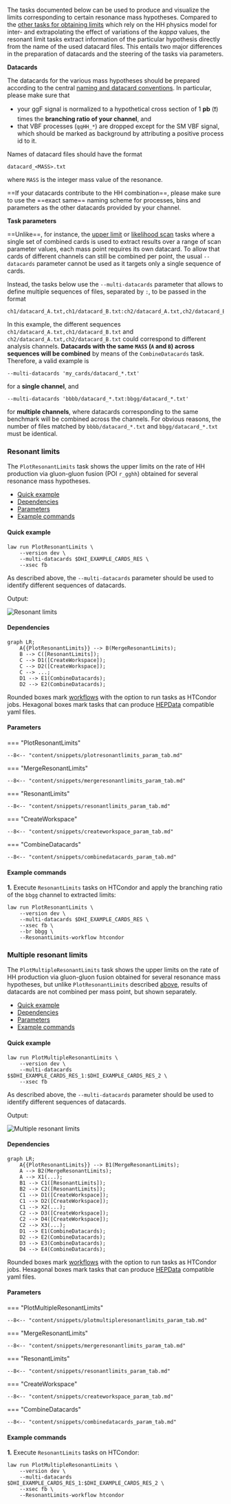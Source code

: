 The tasks documented below can be used to produce and visualize the limits corresponding to certain resonance mass hypotheses.
Compared to the [other tasks for obtaining limits](limits.md) which rely on the HH physics model for inter- and extrapolating the effect of variations of the *kappa* values, the resonant limit tasks extract information of the particular hypothesis directly from the name of the used datacard files.
This entails two major differences in the preparation of datacards and the steering of the tasks via parameters.

**Datacards**

The datacards for the various mass hypotheses should be prepared according to the central [naming and datacard conventions](https://gitlab.cern.ch/hh/naming-conventions#hh-signals-for-resonant-results).
In particular, please make sure that

- your ggF signal is normalized to a hypothetical cross section of 1 **pb** (❗️) times the **branching ratio of your channel**, and
- that VBF processes (`qqHH_*`) are dropped except for the SM VBF signal, which should be marked as background by attributing a positive process id to it.

Names of datacard files should have the format

```
datacard_<MASS>.txt
```

where `MASS` is the integer mass value of the resonance.

==If your datacards contribute to the HH combination==, please make sure to use the ==exact same== naming scheme for processes, bins and parameters as the other datacards provided by your channel.

**Task parameters**

==Unlike==, for instance, the [upper limit](limits.md#limit-on-poi-vs-scan-parameter) or [likelihood scan](likelihood.md#single-likelihood-profiles) tasks where a single set of combined cards is used to extract results over a range of scan parameter values, each mass point requires its own datacard.
To allow that cards of different channels can still be combined per point, the usual `--datacards` parameter cannot be used as it targets only a single sequence of cards.

Instead, the tasks below use the `--multi-datacards` parameter that allows to define multiple sequences of files, separated by `:`, to be passed in the format

```
ch1/datacard_A.txt,ch1/datacard_B.txt:ch2/datacard_A.txt,ch2/datacard_B.txt:...
```

In this example, the different sequences `ch1/datacard_A.txt,ch1/datacard_B.txt` and `ch2/datacard_A.txt,ch2/datacard_B.txt` could correspond to different analysis channels.
**Datacards with the same `MASS` (`A` and `B`) across sequences will be combined** by means of the `CombineDatacards` task.
Therefore, a valid example is

```shell
--multi-datacards 'my_cards/datacard_*.txt'
```

for a **single channel**, and

```shell
--multi-datacards 'bbbb/datacard_*.txt:bbgg/datacard_*.txt'
```

for **multiple channels**, where datacards corresponding to the same benchmark will be combined across the channels.
For obvious reasons, the number of files matched by `bbbb/datacard_*.txt` and `bbgg/datacard_*.txt` must be identical.


### Resonant limits

The `PlotResonantLimits` task shows the upper limits on the rate of HH production via gluon-gluon fusion (POI `r_gghh`) obtained for several resonance mass hypotheses.

- [Quick example](#quick-example)
- [Dependencies](#dependencies)
- [Parameters](#parameters)
- [Example commands](#example-commands)


#### Quick example

```shell
law run PlotResonantLimits \
    --version dev \
    --multi-datacards $DHI_EXAMPLE_CARDS_RES \
    --xsec fb
```

As described above, the `--multi-datacards` parameter should be used to identify different sequences of datacards.

Output:

![Resonant limits](../images/limits__res.png)


#### Dependencies

```mermaid
graph LR;
    A{{PlotResonantLimits}} --> B(MergeResonantLimits);
    B --> C([ResonantLimits]);
    C --> D1([CreateWorkspace]);
    C --> D2([CreateWorkspace]);
    C --> ...;
    D1 --> E1(CombineDatacards);
    D2 --> E2(CombineDatacards);
```

Rounded boxes mark [workflows](practices.md#workflows) with the option to run tasks as HTCondor jobs.
Hexagonal boxes mark tasks that can produce [HEPData](https://hepdata-submission.readthedocs.io/en/latest/) compatible yaml files.


#### Parameters

=== "PlotResonantLimits"

    --8<-- "content/snippets/plotresonantlimits_param_tab.md"

=== "MergeResonantLimits"

    --8<-- "content/snippets/mergeresonantlimits_param_tab.md"

=== "ResonantLimits"

    --8<-- "content/snippets/resonantlimits_param_tab.md"

=== "CreateWorkspace"

    --8<-- "content/snippets/createworkspace_param_tab.md"

=== "CombineDatacards"

    --8<-- "content/snippets/combinedatacards_param_tab.md"


#### Example commands

**1.** Execute `ResonantLimits` tasks on HTCondor and apply the branching ratio of the `bbgg` channel to extracted limits:

```shell hl_lines="5-6"
law run PlotResonantLimits \
    --version dev \
    --multi-datacards $DHI_EXAMPLE_CARDS_RES \
    --xsec fb \
    --br bbgg \
    --ResonantLimits-workflow htcondor
```


### Multiple resonant limits

The `PlotMultipleResonantLimits` task shows the upper limits on the rate of HH production via gluon-gluon fusion obtained for several resonance mass hypotheses, but unlike `PlotResonantLimits` described [above](#benchmark-limits), results of datacards are not combined per mass point, but shown separately.

- [Quick example](#quick-example1)
- [Dependencies](#dependencies_1)
- [Parameters](#parameters_1)
- [Example commands](#example-commands_1)


#### Quick example

```shell
law run PlotMultipleResonantLimits \
    --version dev \
    --multi-datacards $$DHI_EXAMPLE_CARDS_RES_1:$DHI_EXAMPLE_CARDS_RES_2 \
    --xsec fb
```

As described above, the `--multi-datacards` parameter should be used to identify different sequences of datacards.

Output:

![Multiple resonant limits](../images/multilimits__res.png)


#### Dependencies

```mermaid
graph LR;
    A{{PlotResonantLimits}} --> B1(MergeResonantLimits);
    A --> B2(MergeResonantLimits);
    A --> X1(...);
    B1 --> C1([ResonantLimits]);
    B2 --> C2([ResonantLimits]);
    C1 --> D1([CreateWorkspace]);
    C1 --> D2([CreateWorkspace]);
    C1 --> X2(...);
    C2 --> D3([CreateWorkspace]);
    C2 --> D4([CreateWorkspace]);
    C2 --> X3(...);
    D1 --> E1(CombineDatacards);
    D2 --> E2(CombineDatacards);
    D3 --> E3(CombineDatacards);
    D4 --> E4(CombineDatacards);
```

Rounded boxes mark [workflows](practices.md#workflows) with the option to run tasks as HTCondor jobs.
Hexagonal boxes mark tasks that can produce [HEPData](https://hepdata-submission.readthedocs.io/en/latest/) compatible yaml files.


#### Parameters

=== "PlotMultipleResonantLimits"

    --8<-- "content/snippets/plotmultipleresonantlimits_param_tab.md"

=== "MergeResonantLimits"

    --8<-- "content/snippets/mergeresonantlimits_param_tab.md"

=== "ResonantLimits"

    --8<-- "content/snippets/resonantlimits_param_tab.md"

=== "CreateWorkspace"

    --8<-- "content/snippets/createworkspace_param_tab.md"

=== "CombineDatacards"

    --8<-- "content/snippets/combinedatacards_param_tab.md"


#### Example commands

**1.** Execute `ResonantLimits` tasks on HTCondor:

```shell hl_lines="5"
law run PlotMultipleResonantLimits \
    --version dev \
    --multi-datacards $DHI_EXAMPLE_CARDS_RES_1:$DHI_EXAMPLE_CARDS_RES_2 \
    --xsec fb \
    --ResonantLimits-workflow htcondor
```
